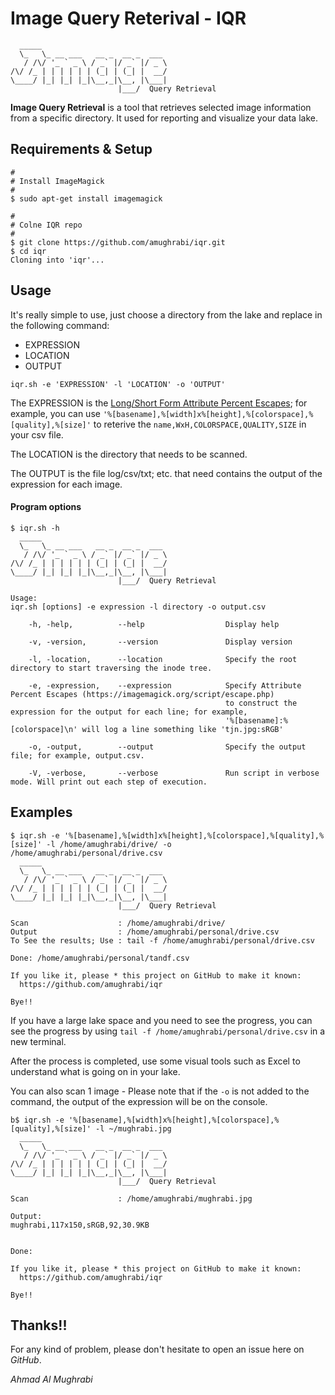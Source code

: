 # Image Query Reterival - IQR
```
  _____
  \_   \_ __ ___   __ _  __ _  ___
   / /\/ '_ ` _ \ / _` |/ _` |/ _ \
/\/ /_ | | | | | | (_| | (_| |  __/
\____/ |_| |_| |_|\__,_|\__, |\___|
                        |___/  Query Retrieval
```
                        
**Image Query Retrieval** is a tool that retrieves selected image information from a specific directory. It used for reporting and visualize your data lake.

## Requirements & Setup
```shell
#
# Install ImageMagick 
#
$ sudo apt-get install imagemagick

#
# Colne IQR repo
#
$ git clone https://github.com/amughrabi/iqr.git
$ cd iqr
Cloning into 'iqr'...

```
## Usage
It's really simple to use, just choose a directory from the lake and replace in the following command:
* EXPRESSION
* LOCATION
* OUTPUT
```shell
iqr.sh -e 'EXPRESSION' -l 'LOCATION' -o 'OUTPUT'
```
The EXPRESSION is the [Long/Short Form Attribute Percent Escapes](https://imagemagick.org/script/escape.php); for example, you can use `'%[basename],%[width]x%[height],%[colorspace],%[quality],%[size]'` to reterive the `name,WxH,COLORSPACE,QUALITY,SIZE` in your csv file.

The LOCATION is the directory that needs to be scanned.

The OUTPUT is the file log/csv/txt; etc. that need contains the output of the expression for each image.

#### Program options
```shell
$ iqr.sh -h
  _____
  \_   \_ __ ___   __ _  __ _  ___
   / /\/ '_ ` _ \ / _` |/ _` |/ _ \
/\/ /_ | | | | | | (_| | (_| |  __/
\____/ |_| |_| |_|\__,_|\__, |\___|
                        |___/  Query Retrieval

Usage:
iqr.sh [options] -e expression -l directory -o output.csv

    -h, -help,          --help                  Display help

    -v, -version,       --version               Display version

    -l, -location,      --location              Specify the root directory to start traversing the inode tree.

    -e, -expression,    --expression            Specify Attribute Percent Escapes (https://imagemagick.org/script/escape.php)
                                                to construct the expression for the output for each line; for example,
                                                '%[basename]:%[colorspace]\n' will log a line something like 'tjn.jpg:sRGB'

    -o, -output,        --output                Specify the output file; for example, output.csv.

    -V, -verbose,       --verbose               Run script in verbose mode. Will print out each step of execution.
```
## Examples
```shell
$ iqr.sh -e '%[basename],%[width]x%[height],%[colorspace],%[quality],%[size]' -l /home/amughrabi/drive/ -o /home/amughrabi/personal/drive.csv
  _____
  \_   \_ __ ___   __ _  __ _  ___
   / /\/ '_ ` _ \ / _` |/ _` |/ _ \
/\/ /_ | | | | | | (_| | (_| |  __/
\____/ |_| |_| |_|\__,_|\__, |\___|
                        |___/  Query Retrieval

Scan                    : /home/amughrabi/drive/
Output                  : /home/amughrabi/personal/drive.csv
To See the results; Use : tail -f /home/amughrabi/personal/drive.csv

Done: /home/amughrabi/personal/tandf.csv

If you like it, please * this project on GitHub to make it known:
  https://github.com/amughrabi/iqr

Bye!!

```
If you have a large lake space and you need to see the progress, you can see the progress by using `tail -f /home/amughrabi/personal/drive.csv` in a new terminal.

After the process is completed, use some visual tools such as Excel to understand what is going on in your lake.

You can also scan 1 image - Please note that if the `-o` is not added to the command, the output of the expression will be on the console.
```shell
b$ iqr.sh -e '%[basename],%[width]x%[height],%[colorspace],%[quality],%[size]' -l ~/mughrabi.jpg 
  _____
  \_   \_ __ ___   __ _  __ _  ___
   / /\/ '_ ` _ \ / _` |/ _` |/ _ \
/\/ /_ | | | | | | (_| | (_| |  __/
\____/ |_| |_| |_|\__,_|\__, |\___|
                        |___/  Query Retrieval

Scan                    : /home/amughrabi/mughrabi.jpg

Output:
mughrabi,117x150,sRGB,92,30.9KB


Done: 

If you like it, please * this project on GitHub to make it known:
  https://github.com/amughrabi/iqr

Bye!!

```

## Thanks!!
For any kind of problem, please don't hesitate to open an issue here on *GitHub*.

*Ahmad Al Mughrabi*
